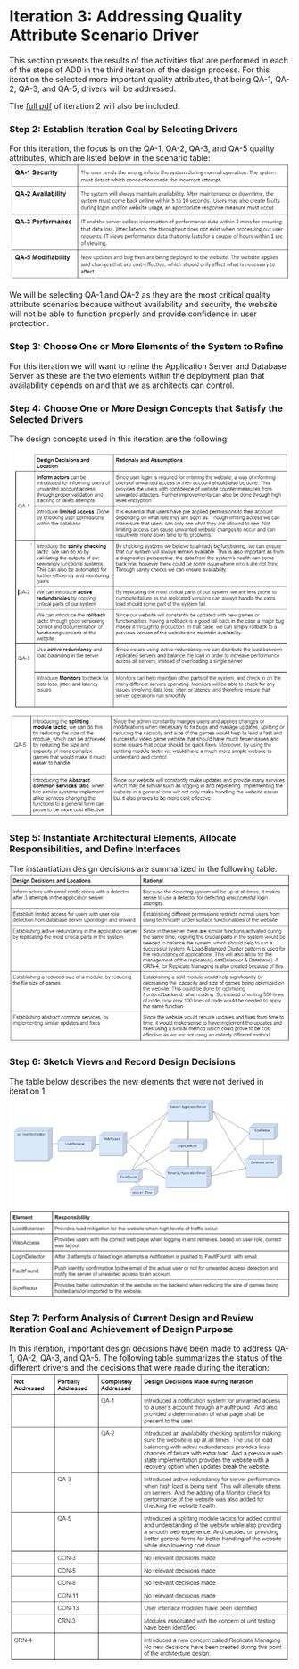 # Iteration 3: Addressing Quality Attribute Scenario Driver
This section presents the results of the activities that are performed in each of the steps of ADD in the third iteration of the design process. For this iteration the selected more important quality attributes, that being QA-1, QA-2, QA-3, and QA-5, drivers will be addressed.  

The [full pdf](https://github.com/JoeyVillafuerte/SOFE3650-Final-Project/blob/main/Phase%203/Iteration%203/Iteration%203.pdf) of iteration 2 will also be included.

### Step 2: Establish Iteration Goal by Selecting Drivers
For this iteration, the focus is on the QA-1, QA-2, QA-3, and QA-5 quality attributes, which are listed below in the scenario table:
![](https://github.com/JoeyVillafuerte/SOFE3650-Final-Project/blob/main/Phase%203/Iteration%203/Quality%20Attributes%20%26%20Design%20Decisions/Quality%20Attributes.jpg)

We will be selecting QA-1 and QA-2 as they are the most critical quality attribute scenarios because without availability and security, the website will not be able to function properly and provide confidence in user protection.


### Step 3: Choose One or More Elements of the System to Refine
For this iteration we will want to refine the Application Server and Database Server as these are the two elements within the deployment plan that availability depends on and that we as architects can control.

### Step 4: Choose One or More Design Concepts that Satisfy the Selected Drivers
The design concepts used in this iteration are the following: 

![qa4.1](https://github.com/JoeyVillafuerte/SOFE3650-Final-Project/blob/main/Phase%203/Iteration%203/Quality%20Attributes%20%26%20Design%20Decisions/Step%204%20QA%20Chart%201.jpg)
![qa4.2](https://github.com/JoeyVillafuerte/SOFE3650-Final-Project/blob/main/Phase%203/Iteration%203/Quality%20Attributes%20%26%20Design%20Decisions/Step%204%20QA%20Chart%202.jpg)

### Step 5: Instantiate Architectural Elements, Allocate Responsibilities, and Define Interfaces
The instantiation design decisions are summarized in the following table: 
![dd5](https://github.com/JoeyVillafuerte/SOFE3650-Final-Project/blob/main/Phase%203/Iteration%203/Quality%20Attributes%20%26%20Design%20Decisions/Iteration%203%20Design%20Decisions.jpg)

### Step 6: Sketch Views and Record Design Decisions
The table below describes the new elements that were not derived in iteration 1.
![deployment diagram](https://github.com/JoeyVillafuerte/SOFE3650-Final-Project/blob/main/Phase%203/Iteration%203/Quality%20Attributes%20%26%20Design%20Decisions/Redefined%20Deployment%20Diagram.jpg)
![deployment chart](https://github.com/JoeyVillafuerte/SOFE3650-Final-Project/blob/main/Phase%203/Iteration%203/Quality%20Attributes%20%26%20Design%20Decisions/Step%206%20Figure%2012%20Chart.jpg)

### Step 7: Perform Analysis of Current Design and Review Iteration Goal and Achievement of Design Purpose
In this iteration, important design decisions have been made to address QA-1, QA-2, QA-3, and QA-5. The following table summarizes the status of the different drivers and the decisions that were made during the iteration:
![step 7 final](https://github.com/JoeyVillafuerte/SOFE3650-Final-Project/blob/main/Phase%203/Iteration%203/Quality%20Attributes%20%26%20Design%20Decisions/Iteration%203%20Final%20Decision%20Chart.jpg)



